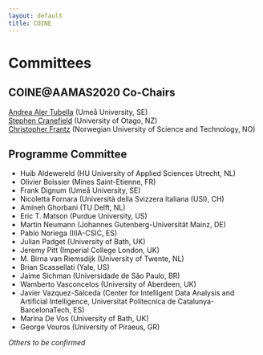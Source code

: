 ```yaml
---
layout: default
title: COINE
---
```


# Committees

## COINE@AAMAS2020 Co-Chairs

[Andrea Aler Tubella](mailto:andrea.aler@umu.se) (Umeå University, SE)  
[Stephen Cranefield](mailto:stephen.cranefield@otago.ac.nz) (University of Otago, NZ)  
[Christopher Frantz](mailto:christopher.frantz@ntnu.no) (Norwegian University of Science and Technology, NO)  

## Programme Committee

- Huib Aldewereld (HU University of Applied Sciences Utrecht, NL)
- Olivier Boissier (Mines Saint-Etienne, FR)
- Frank Dignum (Umeå University, SE)
- Nicoletta Fornara (Università della Svizzera italiana (USI), CH)
- Amineh Ghorbani (TU Delft, NL)
- Eric T. Matson (Purdue University, US)
- Martin Neumann (Johannes Gutenberg-Universität Mainz, DE)
- Pablo Noriega (IIIA-CSIC, ES)
- Julian Padget (University of Bath, UK)
- Jeremy Pitt (Imperial College London, UK)
- M. Birna van Riemsdijk (University of Twente, NL)
- Brian Scassellati (Yale, US)
- Jaime Sichman (Universidade de São Paulo, BR)
- Wamberto Vasconcelos (University of Aberdeen, UK)
- Javier Vazquez-Salceda (Center for Intelligent Data Analysis and Artificial Intelligence, Universitat Politecnica de Catalunya-BarcelonaTech, ES)
- Marina De Vos (University of Bath, UK)
- George Vouros (University of Piraeus, GR)

*Others to be confirmed*

<!--
- Mohsen Afsharchi (University of Zanjan, IR)
- João Paulo Aires (PUCRS, BR)
- Juan Antonio Rodriguez Aguilar (IIIA-CSIC, ES)
- Estefania Argente (Universidad Politecnica de Valencia, ES)
- Alexander Artikis (NCSR "Demokritos", GR)
- Patrice Caire (University of Luxembourg, Computer Science dpt., LU)
- Henrique Lopes Cardoso (FEUP/LIACC, PT)
- Amit Chopra (Lancaster University, UK)
- Rob Christiaanse (EFCO BV, NL)
- Antonio Carlos Rocha Costa (Universidade Federal do Rio Grande do Sul - UFRGS, BR)
- Luciano Coutinho (Universidade Federal do Maranhão (UFMA), BR)
- Natalia Criado (King's College London, UK)
- Mehdi Dastani (Utrecht University, NL)
- Amineh Ghorbani (Delft University of Technology, NL)
- Aditya Ghose (University of Wollongong, AU)
- Nathan Griffiths (University of Warwick, UK)
- Jomi Fred Hubner (Federal University of Santa Catarina, BR)
- Jie Jiang (University of Surrey, UK)
- Dave De Jonge (Western Sydney University, AU)
- Ozgur Kafali (North Carolina State University, US)
- Anup Kalia (IBM T. J. Watson Research Center, US)
- Martin Kollingbaum (University of Aberdeen, UK)
- Jeehang Lee (University of Bath, UK)
- Maite Lopez-Sanchez (University of Barcelona, ES)
- Emiliano Lorini (IRIT, FR)
- Samhar Mahmoud (Kings' College London, UK)
- John-Jules Meyer (Utrecht University, NL)
- Daniel Moldt (University of Hamburg, DE)
- Timothy Norman (University of Southampton, UK)
- Nir Oren (University of Aberdeen, UK)
- Simon Parsons (University of Liverpool, UK)
- Alessandro Ricci (University of Bologna, IT)
- Ana Paula Rocha (IACC - University of Porto, PT)
- Bastin Tony Roy Savarimuthu (University of Otago, NZ)
- Daniel Castro Silva (University of Porto, PT)
- Liz Sonenberg (Melbourne University, Department of Information Systems, AU)
- Pankaj Telang (North Carolina State University, US)
- Leon van der Torre (University of Luxembourg, LU)
- Luca Tummolini (ISTC-CNR, IT)
- Harko Verhagen (Dept. of Computer and Systems Sciences, Stockholm University, SE)

<!-- - Mohsen Afsharchi (University of Zanjan, IR)
- Huib Aldewereld (Delft University of Technology, NL)
- Estefania Argente (Universidad Politecnica de Valencia, ES)
- Alexander Artikis (National Centre for Scientific Research, GR)
- Tina Balke (University of Surrey, UK)
- Patrice Caire (University of Luxembourg, LU)
- Javier Carbó (Charles III Univerity of Madrid, ES)
- Cristiano Castelfranchi (Institute of Cognitive Sciences and Technologies, IT)
- Daniel Castro Silva (University of Porto, PT)
- Rob Christiaanse (TU Delft, NL)
- Luciano Coutinho (Universidade Federal do Maranhao, BR)
- Natalia Criado (Liverpool John Moores University, UK)
- Mehdi Dastani (Utrecht University, NL)
- Frank Dignum (Utrecht University, NL)
- Nicoletta Fornara (Universita della Svizzera Italiana, Lugano, CH)
- Amineh Ghorbani (Delft University of Technology, NL)
- Aditya Ghose (University of Wollongong, AU)
- Chris Haynes (King's College London, UK)
- Jie Jiang (University of Surrey, UK)
- Anup Kalia (North Carolina State University, US)
- JeeHang Lee (University of Bath, UK)
- Tingting Li (Imperial College, UK)
- Henrique Lopes Cardoso (University of Porto, PT)
- Maite Lopez Sanchez (University of Barcelona, ES)
- Emiliano Lorini (IRIT-CNRS, FR)
- Samhar Mahmoud (Kings' College London, UK)
- Eric Matson (Purdue University, US)
- Felipe Meneguzzi (Pontifical Catholic University of Rio Grande do Sul, BR)
- John-Jules Meyer (Utrecht University, NL)
- Daniel Moldt (University of Hamburg, DE)
- Pablo Noriega (Artificial Intelligence Research Institute, ES)
- Andrea Omicini (Universita di Bologna, IT)
- Nir Oren (University of Aberdeen, UK)
- Sascha Ossowski (University Rey Juan Carlos, ES)
- Alessandro Ricci (University of Bologna, IT)
- Juan-Antonio Rodriguez-Aguilar (IIIA-CSIC, ES)
- Bastin Tony Roy Savarimuthu (University of Otago, NZ)
- Murat Sensoy (Ozyegin University, TR)
- Christophe Sibertin-Blanc (University of Toulouse, FR)
- Viviane Silva (IBM Research, BR)
- Liz Sonenberg (University of Melbourne, AU)
- Luca Tummolini (ISTC-CNR, IT)
- Wamberto Vasconcelos (University of Aberdeen, UK)
- Harko Verhagen (Stockholm University, SE)
- George Vouros (University of Piraeus, GR)
- Leendert van der Torre (U. Luxembourg, LU) -->


<!---
## COIN(E) Steering Committee

- Huib Aldewereld (Delft University of Technology, NL) 
- Frank Dignum (Umeå University, SE) 
- Pablo Noriega (Utrecht University, NL) 
- Viviane Torres da Silva (IBM Research, BR) 
- Olivier Boissier (Ecole Nationale Supérieure des Mines de Saint-Etienne, FR) 
- Virginia Dignum (Umeå University, SE) 
- Julian Padget (University of Bath, UK) 
- Wamberto Vasconcelos (University of Aberdeen, UK) 
- Tina Balke (University of Surrey, UK) 
- Nicoletta Fornara (Universita della Svizzera Italiana, Lugano, CH) 
- Birna van Riemsdijk (Delft University of Technology, NL) 
- Javier Vazquez-Salceda (Universitat Politècnica de Catalunya, ES) 
- Stephen Cranefield (University of Otago, NZ) 
- Eric Matson (Purdue University, US) 
- Jaime Sichman (Universidade de Sao Paulo, BR) 
- Marina de Vos (University of Bath, UK) 
- George Vouros (University of Piraeus, GR)
-->